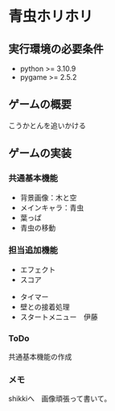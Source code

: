 # 青虫ホリホリ

## 実行環境の必要条件 
* python >= 3.10.9
* pygame >= 2.5.2

## ゲームの概要
こうかとんを追いかける

## ゲームの実装
### 共通基本機能
* 背景画像：木と空
* メインキャラ：青虫
* 葉っぱ
* 青虫の移動

### 担当追加機能
* エフェクト
* スコア
<!-- * メニューボタン -->
* タイマー
* 壁との接着処理
* スタートメニュー　伊藤

### ToDo
共通基本機能の作成

### メモ
shikkiへ　画像頑張って書いて。